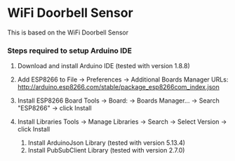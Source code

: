 # WiFi Doorbell Sensor
This is based on the WiFi Doorbell Sensor

### Steps required to setup Arduino IDE

1. Download and install Arduino IDE (tested with version 1.8.8)

1.  Add ESP8266 to File -> Preferences -> Additional Boards Manager URLs: http://arduino.esp8266.com/stable/package_esp8266com_index.json

1.  Install ESP8266 Board Tools -> Board: -> Boards Manager... -> Search "ESP8266" -> click Install

1.  Install Libraries Tools -> Manage Libraries -> Search -> Select Version -> click Install
    1. Install ArduinoJson Library (tested with version 5.13.4)
    1. Install PubSubClient Library (tested with version 2.7.0)
